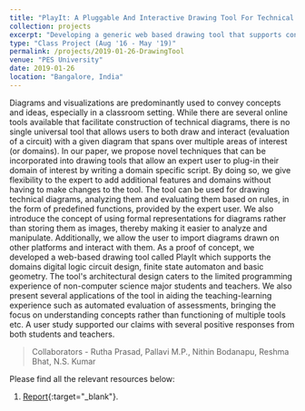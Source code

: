 ```yaml
---
title: "PlayIt: A Pluggable And Interactive Drawing Tool For Technical Applications"
collection: projects
excerpt: "Developing a generic web based drawing tool that supports construction, analysis and evaluation of technical diagrams by providing flexibility to developers to plug-in various domains of interest."
type: "Class Project (Aug '16 - May '19)"
permalink: /projects/2019-01-26-DrawingTool
venue: "PES University"
date: 2019-01-26
location: "Bangalore, India"
---
```


Diagrams and visualizations are predominantly used to convey concepts and ideas, especially in a classroom setting. While there are several online tools available that facilitate construction of technical diagrams, there is no single universal tool that allows users to both draw and interact (evaluation of a circuit) with a given diagram that spans over multiple areas of interest (or domains). 
In our paper, we propose novel techniques that can be incorporated into drawing tools that allow an expert user to plug-in their domain of interest by writing a domain specific script. By doing so, we give flexibility to the expert to add additional features and domains without having to make changes to the tool. The tool can be used for drawing technical diagrams, analyzing them and evaluating them based on rules, in the form of predefined functions, provided by the expert user. We also introduce the concept of using formal representations for diagrams rather than storing them as images, thereby making it easier to analyze and manipulate. Additionally, we allow the user to import diagrams drawn on other platforms and interact with them.
As a proof of concept, we developed a web-based drawing tool called PlayIt which supports the domains digital logic circuit design, finite state automaton and basic geometry. The tool's architectural design caters to the limited programming experience of non-computer science major students and teachers. We also present several applications of the tool in aiding the teaching-learning experience such as automated evaluation of assessments, bringing the focus on understanding concepts rather than functioning of multiple tools etc. A user study supported our claims with several positive responses from both students and teachers.

> Collaborators - Rutha Prasad, Pallavi M.P., Nithin Bodanapu, Reshma Bhat, N.S. Kumar


Please find all the relevant resources below:
1. [Report](\files\projects\DrawingToolReport.pdf){:target="_blank"}.
